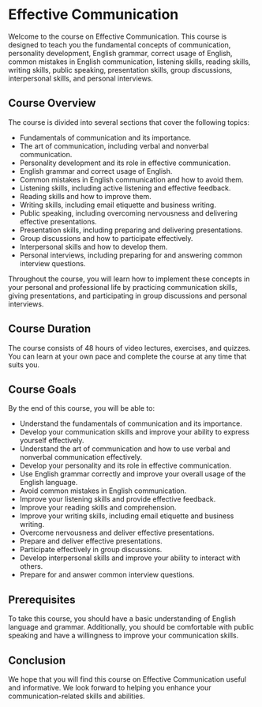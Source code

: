 
# Effective Communication

Welcome to the course on Effective Communication. This course is designed to teach you the fundamental concepts of communication, personality development, English grammar, correct usage of English, common mistakes in English communication, listening skills, reading skills, writing skills, public speaking, presentation skills, group discussions, interpersonal skills, and personal interviews.

## Course Overview

The course is divided into several sections that cover the following topics:

-   Fundamentals of communication and its importance.
-   The art of communication, including verbal and nonverbal communication.
-   Personality development and its role in effective communication.
-   English grammar and correct usage of English.
-   Common mistakes in English communication and how to avoid them.
-   Listening skills, including active listening and effective feedback.
-   Reading skills and how to improve them.
-   Writing skills, including email etiquette and business writing.
-   Public speaking, including overcoming nervousness and delivering effective presentations.
-   Presentation skills, including preparing and delivering presentations.
-   Group discussions and how to participate effectively.
-   Interpersonal skills and how to develop them.
-   Personal interviews, including preparing for and answering common interview questions.

Throughout the course, you will learn how to implement these concepts in your personal and professional life by practicing communication skills, giving presentations, and participating in group discussions and personal interviews.

## Course Duration

The course consists of 48 hours of video lectures, exercises, and quizzes. You can learn at your own pace and complete the course at any time that suits you.

## Course Goals

By the end of this course, you will be able to:

-   Understand the fundamentals of communication and its importance.
-   Develop your communication skills and improve your ability to express yourself effectively.
-   Understand the art of communication and how to use verbal and nonverbal communication effectively.
-   Develop your personality and its role in effective communication.
-   Use English grammar correctly and improve your overall usage of the English language.
-   Avoid common mistakes in English communication.
-   Improve your listening skills and provide effective feedback.
-   Improve your reading skills and comprehension.
-   Improve your writing skills, including email etiquette and business writing.
-   Overcome nervousness and deliver effective presentations.
-   Prepare and deliver effective presentations.
-   Participate effectively in group discussions.
-   Develop interpersonal skills and improve your ability to interact with others.
-   Prepare for and answer common interview questions.

## Prerequisites

To take this course, you should have a basic understanding of English language and grammar. Additionally, you should be comfortable with public speaking and have a willingness to improve your communication skills.

## Conclusion

We hope that you will find this course on Effective Communication useful and informative. We look forward to helping you enhance your communication-related skills and abilities.